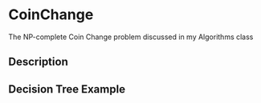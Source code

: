 # CoinChange
The NP-complete Coin Change problem discussed in my Algorithms class

## Description 

## Decision Tree Example

